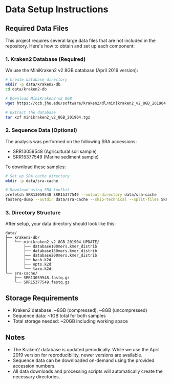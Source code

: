 # Data Setup Instructions

## Required Data Files

This project requires several large data files that are not included in the repository. Here's how to obtain and set up each component:

### 1. Kraken2 Database (Required)
We use the MiniKraken2 v2 8GB database (April 2019 version):
```bash
# Create database directory
mkdir -p data/kraken2-db
cd data/kraken2-db

# Download MiniKraken2 v2 8GB
wget https://ccb.jhu.edu/software/kraken2/dl/minikraken2_v2_8GB_201904.tgz

# Extract the database
tar xzf minikraken2_v2_8GB_201904.tgz
```

### 2. Sequence Data (Optional)
The analysis was performed on the following SRA accessions:
- SRR13059548 (Agricultural soil sample)
- SRR15377549 (Marine sediment sample)

To download these samples:
```bash
# Set up SRA cache directory
mkdir -p data/sra-cache

# Download using SRA toolkit
prefetch SRR13059548 SRR15377549 --output-directory data/sra-cache
fasterq-dump --outdir data/sra-cache --skip-technical --split-files SRR13059548 SRR15377549
```

### 3. Directory Structure
After setup, your data directory should look like this:
```
data/
├── kraken2-db/
│   └── minikraken2_v2_8GB_201904_UPDATE/
│       ├── database100mers.kmer_distrib
│       ├── database150mers.kmer_distrib
│       ├── database200mers.kmer_distrib
│       ├── hash.k2d
│       ├── opts.k2d
│       └── taxo.k2d
└── sra-cache/
    ├── SRR13059548.fastq.gz
    └── SRR15377549.fastq.gz
```

## Storage Requirements
- Kraken2 database: ~8GB (compressed), ~8GB (uncompressed)
- Sequence data: ~1GB total for both samples
- Total storage needed: ~20GB including working space

## Notes
- The Kraken2 database is updated periodically. While we use the April 2019 version for reproducibility, newer versions are available.
- Sequence data can be downloaded on-demand using the provided accession numbers.
- All data downloads and processing scripts will automatically create the necessary directories.